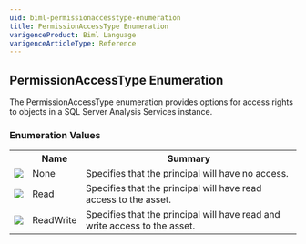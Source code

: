 ```yaml
---
uid: biml-permissionaccesstype-enumeration
title: PermissionAccessType Enumeration
varigenceProduct: Biml Language
varigenceArticleType: Reference
---
```


## PermissionAccessType Enumeration<div class="LanguageSummary"><div class ="SummaryItem">The PermissionAccessType enumeration provides options for access rights to objects in a SQL Server Analysis Services instance.</div></div><div class="EnumValueGroup">### Enumeration Values<table id="EnumValue" class="MemberList"><tbody><tr><th class="MemberTypeIconColumnHeader">&nbsp;</th><th class="MemberNameColumnHeader">Name</th><th class="MemberSummaryColumnHeader">Summary</th></tr><tr class="cd0"><td align="center" class="MemberTypeIcon"><img src="enumValue.png"></img></td><td class="MemberName">None</td><td class="MemberSummary"><div class ="SummaryItem">Specifies that the principal will have no access.</div></td></tr><tr class="cd1"><td align="center" class="MemberTypeIcon"><img src="enumValue.png"></img></td><td class="MemberName">Read</td><td class="MemberSummary"><div class ="SummaryItem">Specifies that the principal will have read access to the asset.</div></td></tr><tr class="cd0"><td align="center" class="MemberTypeIcon"><img src="enumValue.png"></img></td><td class="MemberName">ReadWrite</td><td class="MemberSummary"><div class ="SummaryItem">Specifies that the principal will have read and write access to the asset.</div></td></tr></tbody></table></div>